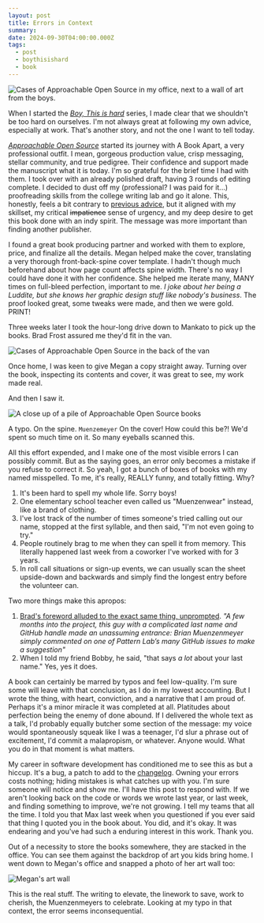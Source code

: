 ```yaml
---
layout: post
title: Errors in Context
summary:
date: 2024-09-30T04:00:00.000Z
tags:
  - post
  - boythisishard
  - book
---
```


![Cases of Approachable Open Source in my office, next to a wall of art from the boys. ](/img/20240923_170547.jpg)

When I started the [_Boy, This is hard_](https://brianmuenzenmeyer.com/posts/2021-boy-this-is-hard/) series, I made clear that we shouldn't be too hard on ourselves. I'm not always great at following my own advice, especially at work. That's another story, and not the one I want to tell today.

_[Approachable Open Source](https://approachableopensource.com)_ started its journey with A Book Apart, a very professional outfit. I mean, gorgeous production value, crisp messaging, stellar community, and true pedigree. Their confidence and support made the manuscript what it is today. I'm so grateful for the brief time I had with them. I took over with an already polished draft, having 3 rounds of editing complete. I decided to dust off my (professional? I was paid for it...) proofreading skills from the college writing lab and go it alone. This, honestly, feels a bit contrary to [previous advice](https://brianmuenzenmeyer.com/posts/2021-pay-for-experts/), but it aligned with my skillset, my critical <s>impatience</s> sense of urgency, and my deep desire to get this book done with an indy spirit. The message was more important than finding another publisher.

I found a great book producing partner and worked with them to explore, price, and finalize all the details. Megan helped make the cover, translating a very thorough front-back-spine cover template. I hadn't though much beforehand about how page count affects spine width. There's no way I could have done it with her confidence. She helped me iterate many, MANY times on full-bleed perfection, important to me. _I joke about her being a Luddite, but she knows her graphic design stuff like nobody's business_. The proof looked great, some tweaks were made, and then we were gold. PRINT!

Three weeks later I took the hour-long drive down to Mankato to pick up the books. Brad Frost assured me they'd fit in the van.

![Cases of Approachable Open Source in the back of the van](/img/20240923_132252.jpg)

Once home, I was keen to give Megan a copy straight away. Turning over the book, inspecting its contents and cover, it was great to see, my work made real.

And then I saw it.

![A close up of a pile of Approachable Open Source books](/img/cover-stacks.jpg)

A typo. On the spine. `Muenzemeyer` On the cover! How could this be?! We'd spent so much time on it. So many eyeballs scanned this.

All this effort expended, and I make one of the most visible errors I can possibly commit. But as the saying goes, an error only becomes a mistake if you refuse to correct it. So yeah, I got a bunch of boxes of books with my named misspelled. To me, it's really, REALLY funny, and totally fitting. Why?

1. It's been hard to spell my whole life. Sorry boys!
1. One elementary school teacher even called us "Muenzenwear" instead, like a brand of clothing.
1. I've lost track of the number of times someone's tried calling out our name, stopped at the first syllable, and then said, "I'm not even going to try."
1. People routinely brag to me when they can spell it from memory. This literally happened last week from a coworker I've worked with for 3 years.
1. In roll call situations or sign-up events, we can usually scan the sheet upside-down and backwards and simply find the longest entry before the volunteer can.

Two more things make this apropos:

1. [Brad's foreword alluded to the exact same thing, unprompted](https://bradfrost.com/blog/post/approachable-open-source-by-brian-muenzenmeyer/). _"A few months into the project, this guy with a complicated last name and GitHub handle made an unassuming entrance: Brian Muenzenmeyer simply commented on one of Pattern Lab’s many GitHub issues to make a suggestion"_
1. When I told my friend Bobby, he said, "that says _a lot_ about your last name." Yes, yes it does.

A book can certainly be marred by typos and feel low-quality. I'm sure some will leave with that conclusion, as I do in my lowest accounting. But I wrote the thing, with heart, conviction, and a narrative that I am proud of. Perhaps it's a minor miracle it was completed at all. Platitudes about perfection being the enemy of done abound. If I delivered the whole text as a talk, I'd probably equally butcher some section of the message: my voice would spontaneously squeak like I was a teenager, I'd slur a phrase out of excitement, I'd commit a malapropism, or whatever. Anyone would. What you do in that moment is what matters.

My career in software development has conditioned me to see this as but a hiccup. It's a bug, a patch to add to the [changelog](https://approachableopensource.com/about/). Owning your errors costs nothing; hiding mistakes is what catches up with you. I'm sure someone will notice and show me. I'll have this post to respond with. If we aren't looking back on the code or words we wrote last year, or last week, and finding something to improve, we're not growing. I tell my teams that all the time. I told you that Max last week when you questioned if you ever said that thing I quoted you in the book about. You did, and it's okay. It was endearing and you've had such a enduring interest in this work. Thank you.

Out of a necessity to store the books somewhere, they are stacked in the office. You can see them against the backdrop of art you kids bring home. I went down to Megan's office and snapped a photo of her art wall too:

![Megan's art wall](/img/20240923_171032.jpg)

This is the real stuff. The writing to elevate, the linework to save, work to cherish, the Muenzenmeyers to celebrate. Looking at my typo in that context, the error seems inconsequential.
